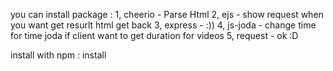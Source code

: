 you can install package :
1, cheerio    - Parse Html
2, ejs        - show request when you want get resurlt html get back
3, express    - :))
4, js-joda    - change time for time joda if client want to get duration for videos
5, request    - ok :D

install with npm : install
